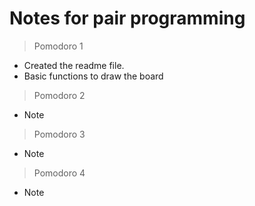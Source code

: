 # Notes for pair programming

> Pomodoro 1

- Created the readme file.
- Basic functions to draw the board

> Pomodoro 2

- Note

> Pomodoro 3

- Note

> Pomodoro 4

- Note

